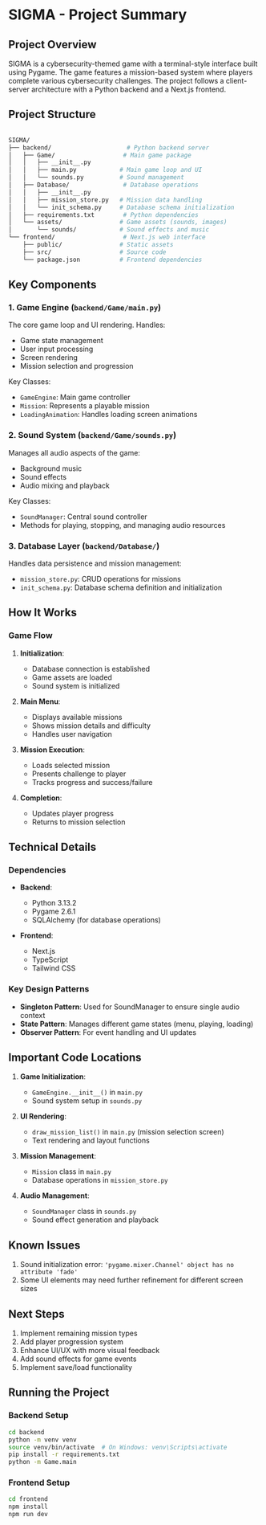 # SIGMA - Project Summary

## Project Overview

SIGMA is a cybersecurity-themed game with a terminal-style interface built using Pygame. The game features a mission-based system where players complete various cybersecurity challenges. The project follows a client-server architecture with a Python backend and a Next.js frontend.

## Project Structure

```bash

SIGMA/
├── backend/                     # Python backend server
│   ├── Game/                   # Main game package
│   │   ├── __init__.py
│   │   ├── main.py            # Main game loop and UI
│   │   └── sounds.py          # Sound management
│   ├── Database/               # Database operations
│   │   ├── __init__.py
│   │   ├── mission_store.py   # Mission data handling
│   │   └── init_schema.py     # Database schema initialization
│   ├── requirements.txt        # Python dependencies
│   └── assets/                # Game assets (sounds, images)
│       └── sounds/            # Sound effects and music
└── frontend/                   # Next.js web interface
    ├── public/                # Static assets
    ├── src/                   # Source code
    └── package.json           # Frontend dependencies
```

## Key Components

### 1. Game Engine (`backend/Game/main.py`)

The core game loop and UI rendering. Handles:

- Game state management
- User input processing
- Screen rendering
- Mission selection and progression

Key Classes:

- `GameEngine`: Main game controller
- `Mission`: Represents a playable mission
- `LoadingAnimation`: Handles loading screen animations

### 2. Sound System (`backend/Game/sounds.py`)

Manages all audio aspects of the game:

- Background music
- Sound effects
- Audio mixing and playback

Key Classes:

- `SoundManager`: Central sound controller
- Methods for playing, stopping, and managing audio resources

### 3. Database Layer (`backend/Database/`)

Handles data persistence and mission management:

- `mission_store.py`: CRUD operations for missions
- `init_schema.py`: Database schema definition and initialization

## How It Works

### Game Flow

1. **Initialization**:

   - Database connection is established
   - Game assets are loaded
   - Sound system is initialized

2. **Main Menu**:

   - Displays available missions
   - Shows mission details and difficulty
   - Handles user navigation

3. **Mission Execution**:

   - Loads selected mission
   - Presents challenge to player
   - Tracks progress and success/failure

4. **Completion**:
   - Updates player progress
   - Returns to mission selection

## Technical Details

### Dependencies

- **Backend**:

  - Python 3.13.2
  - Pygame 2.6.1
  - SQLAlchemy (for database operations)

- **Frontend**:
  - Next.js
  - TypeScript
  - Tailwind CSS

### Key Design Patterns

- **Singleton Pattern**: Used for SoundManager to ensure single audio context
- **State Pattern**: Manages different game states (menu, playing, loading)
- **Observer Pattern**: For event handling and UI updates

## Important Code Locations

1. **Game Initialization**:

   - `GameEngine.__init__()` in `main.py`
   - Sound system setup in `sounds.py`

2. **UI Rendering**:

   - `draw_mission_list()` in `main.py` (mission selection screen)
   - Text rendering and layout functions

3. **Mission Management**:

   - `Mission` class in `main.py`
   - Database operations in `mission_store.py`

4. **Audio Management**:
   - `SoundManager` class in `sounds.py`
   - Sound effect generation and playback

## Known Issues

1. Sound initialization error: `'pygame.mixer.Channel' object has no attribute 'fade'`
2. Some UI elements may need further refinement for different screen sizes

## Next Steps

1. Implement remaining mission types
2. Add player progression system
3. Enhance UI/UX with more visual feedback
4. Add sound effects for game events
5. Implement save/load functionality

## Running the Project

### Backend Setup

```bash
cd backend
python -m venv venv
source venv/bin/activate  # On Windows: venv\Scripts\activate
pip install -r requirements.txt
python -m Game.main
```

### Frontend Setup

```bash
cd frontend
npm install
npm run dev
```
